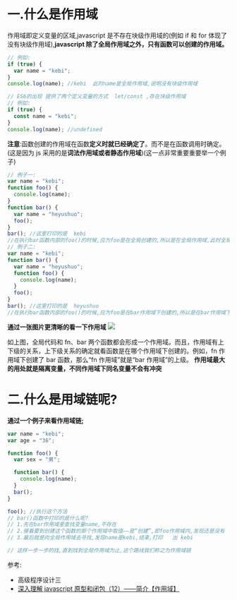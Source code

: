 # 一.什么是作用域

作用域即定义变量的区域,javascript 是不存在块级作用域的(例如 if 和 for 体现了没有块级作用域),**javascript 除了全局作用域之外，只有函数可以创建的作用域。**

```javascript
// 例如:
if (true) {
  var name = "kebi";
}
console.log(name); //kebi  此时name是全局作用域,说明没有块级作用域

// ES6的出现 提供了两个定义变量的方式  let/const ,存在块级作用域
// 例如:
if (true) {
  const name = "kebi";
}
console.log(name); //undefined
```

**注意**:函数创建的作用域在函数**定义时就已经确定了**。而不是在函数调用时确定。(这是因为 js 采用的是**词法作用域或者静态作用域**)(这一点非常重要重要举一个例子)

```javascript
// 例子一:
var name = "kebi";
function foo() {
  console.log(name);
}
function bar() {
  var name = "heyushuo";
  foo();
}
bar(); //这里打印的是  kebi
//在执行bar函数内部的foo()的时候,应为foo是在全局创建的,所以是在全局作用域,此时全局作用域中name=kebi,所以打印出来的是kebi
// 例子二:
var name = "kebi";
function bar() {
  var name = "heyushuo";
  function foo() {
    console.log(name);
  }
  foo();
}
bar(); //这里打印的是  heyushuo
//在执行bar函数内部的foo()的时候,应为foo是在bar作用域下创建的,所以是在bar作用域下,此时bar作用域中name=heyushuo,所以打印出来的是heyushuo
```

**通过一张图片更清晰的看一下作用域** ![](https://img2018.cnblogs.com/blog/993144/201811/993144-20181111232059743-587323047.png)

如上图，全局代码和 fn、bar 两个函数都会形成一个作用域。而且，作用域有上下级的关系，上下级关系的确定就看函数是在哪个作用域下创建的。例如，fn 作用域下创建了 bar 函数，那么“fn 作用域”就是“bar 作用域”的上级。 **作用域最大的用处就是隔离变量，不同作用域下同名变量不会有冲突**

# 二.什么是用域链呢?

**通过一个例子来看作用域链;**

```javascript
var name = "kebi";
var age = "36";

function foo() {
  var sex = "男";

  function bar() {
    console.log(name);
  }
  bar();
}

foo(); //执行这个方法
// bar()函数中打印的是什么呢?
// 1.先在bar作用域里查找变量name,不存在
// 2.接着要到创建这个函数的那个作用域中取值——是“创建”,即foo作用域内,发现还是没有
// 3.最后就是向全局作用域去寻找,发现name是kebi,结束,打印   出 kebi

// 这样一步一步的找,直到找到全局作用域为止,这个路线我们称之为作用域链
```

参考:

- 高级程序设计三
- [深入理解 javascript 原型和闭包（12）——简介【作用域】](https://www.cnblogs.com/wangfupeng1988/p/3986420.html)
